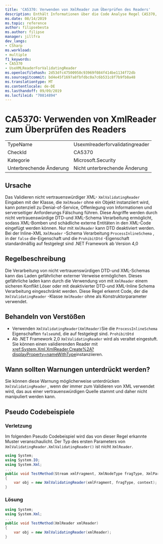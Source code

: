 ```yaml
---
title: 'CA5370: Verwenden von XmlReader zum Überprüfen des Readers'
description: Enthält Informationen über die Code Analyse Regel CA5370, einschließlich der Gründe, der Behebung von Verstößen und der Zeit, zu der Sie unterdrückt werden soll.
ms.date: 08/14/2019
ms.topic: reference
author: filipsebesta
ms.author: filipse
manager: jillfra
dev_langs:
- CSharp
ms.workload:
- multiple
f1_keywords:
- CA5370
- UseXMLReaderForValidatingReader
ms.openlocfilehash: 2d53dfc47500950c93969f084f414be1134f72db
ms.sourcegitcommit: bd4e45f1697a8fbfdbc0a7c6b531c8f7b9fb8a48
ms.translationtype: MT
ms.contentlocale: de-DE
ms.lasthandoff: 09/09/2019
ms.locfileid: "70814894"
---
```

# <a name="ca5370-use-xmlreader-for-validating-reader"></a>CA5370: Verwenden von XmlReader zum Überprüfen des Readers

|||
|-|-|
|TypeName|Usexmlreaderforvalidatingreader|
|CheckId|CA5370|
|Kategorie|Microsoft.Security|
|Unterbrechende Änderung|Nicht unterbrechende Änderung|

## <a name="cause"></a>Ursache

Das Validieren nicht vertrauenswürdiger XML- `XmlValidatingReader` Eingaben mit der Klasse, die `XmlReader` ohne ein Objekt instanziiert wird, kann potenziell zu Denial-of-Service, Offenlegung von Informationen und serverseitiger Anforderungs Fälschung führen. Diese Angriffe werden durch nicht vertrauenswürdige DTD-und XML-Schema Verarbeitung ermöglicht, sodass XML-Bomben und schädliche externe Entitäten in den XML-Code eingefügt werden können. Nur mit `XmlReader` kann DTD deaktiviert werden. Bei der Inline-XML `XmlReader` -Schema Verarbeitung `ProcessInlineSchema` , in der `false` die-Eigenschaft und die `ProhibitDtd` -Eigenschaft standardmäßig auf festgelegt sind .NET Framework ab Version 4,0

## <a name="rule-description"></a>Regelbeschreibung

Die Verarbeitung von nicht vertrauenswürdigen DTD-und XML-Schemas kann das Laden gefährlicher externer Verweise ermöglichen. Dieses gefährliche laden kann durch die Verwendung von mit `XmlReader` einem sicheren Konflikt Löser oder mit deaktivierter DTD-und XML-Inline Schema Verarbeitung eingeschränkt werden. Diese Regel erkennt Code, der die `XmlValidatingReader` -Klasse `XmlReader` ohne als Konstruktorparameter verwendet.

## <a name="how-to-fix-violations"></a>Behandeln von Verstößen

- Verwenden `XmlValidatingReader(XmlReader)`Sie die `ProcessInlineSchema` Eigenschaften `false`und, die auf festgelegt sind. `ProhibitDtd`
- Ab .NET Framework 2,0 `XmlValidatingReader` wird als veraltet eingestuft. Sie können einen validierenden Reader mit <xref:System.Xml.XmlReader.Create%2A?displayProperty=nameWithType>instanziieren.

## <a name="when-to-suppress-warnings"></a>Wann sollten Warnungen unterdrückt werden?

Sie können diese Warnung möglicherweise unterdrücken `XmlValidatingReader` , wenn der immer zum Validieren von XML verwendet wird, das aus einer vertrauenswürdigen Quelle stammt und daher nicht manipuliert werden kann. 

## <a name="pseudo-code-examples"></a>Pseudo Codebeispiele

### <a name="violation"></a>Verletzung

Im folgenden Pseudo Codebeispiel wird das von dieser Regel erkannte Muster veranschaulicht.
Der Typ des ersten Parameters von `XmlValidatingReader.XmlValidatingReader()` ist nicht `XmlReader`.

```csharp
using System;
using System.IO;
using System.Xml;
...
public void TestMethod(Stream xmlFragment, XmlNodeType fragType, XmlParserContext context)
{
    var obj = new XmlValidatingReader(xmlFragment, fragType, context);
}
```

### <a name="solution"></a>Lösung

```csharp
using System;
using System.Xml;
...
public void TestMethod(XmlReader xmlReader)
{
    var obj = new XmlValidatingReader(xmlReader);
}
```
